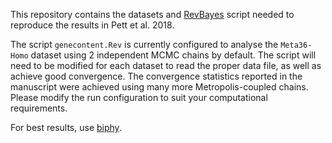 This repository contains the datasets and [RevBayes](https://github.com/revbayes/revbayes) script needed to reproduce the results in Pett et al. 2018.

The script `genecontent.Rev` is currently configured to analyse the `Meta36-Homo` dataset using 2 independent MCMC chains by default. The script will need to be modified for each dataset to read the proper data file, as well as achieve good convergence. The convergence statistics reported in the manuscript were achieved using many more Metropolis-coupled chains. Please modify the run configuration to suit your computational requirements.

For best results, use [biphy](https://github.com/willpett/biphy).